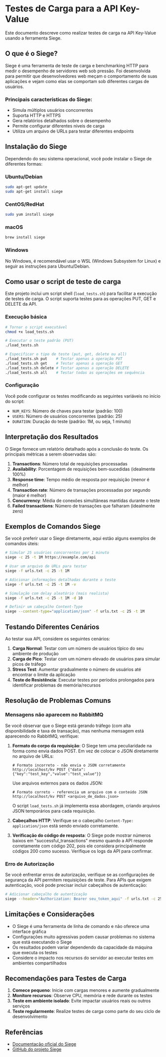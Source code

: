 # Testes de Carga para a API Key-Value

Este documento descreve como realizar testes de carga na API Key-Value usando a ferramenta Siege.

## O que é o Siege?

Siege é uma ferramenta de teste de carga e benchmarking HTTP para medir o desempenho de servidores web sob pressão. Foi desenvolvida para permitir que desenvolvedores web meçam o comportamento de suas aplicações e vejam como elas se comportam sob diferentes cargas de usuários.

### Principais características do Siege:

- Simula múltiplos usuários concorrentes
- Suporta HTTP e HTTPS
- Gera relatórios detalhados sobre o desempenho
- Permite configurar diferentes níveis de carga
- Utiliza um arquivo de URLs para testar diferentes endpoints

## Instalação do Siege

Dependendo do seu sistema operacional, você pode instalar o Siege de diferentes formas:

### Ubuntu/Debian
```bash
sudo apt-get update
sudo apt-get install siege
```

### CentOS/RedHat
```bash
sudo yum install siege
```

### macOS
```bash
brew install siege
```

### Windows
No Windows, é recomendável usar o WSL (Windows Subsystem for Linux) e seguir as instruções para Ubuntu/Debian.

## Como usar o script de teste de carga

Este projeto inclui um script shell (`load_tests.sh`) para facilitar a execução de testes de carga. O script suporta testes para as operações PUT, GET e DELETE da API.

### Execução básica

```bash
# Tornar o script executável
chmod +x load_tests.sh

# Executar o teste padrão (PUT)
./load_tests.sh

# Especificar o tipo de teste (put, get, delete ou all)
./load_tests.sh put    # Testar apenas a operação PUT
./load_tests.sh get    # Testar apenas a operação GET
./load_tests.sh delete # Testar apenas a operação DELETE
./load_tests.sh all    # Testar todas as operações em sequência
```

### Configuração

Você pode configurar os testes modificando as seguintes variáveis no início do script:

- `NUM_KEYS`: Número de chaves para testar (padrão: 100)
- `USERS`: Número de usuários concorrentes (padrão: 25)
- `DURATION`: Duração do teste (padrão: 1M, ou seja, 1 minuto)

## Interpretação dos Resultados

O Siege fornece um relatório detalhado após a conclusão do teste. Os principais métricas a serem observadas são:

1. **Transactions**: Número total de requisições processadas
2. **Availability**: Porcentagem de requisições bem-sucedidas (idealmente 100%)
3. **Response time**: Tempo médio de resposta por requisição (menor é melhor)
4. **Transaction rate**: Número de transações processadas por segundo (maior é melhor)
5. **Concurrency**: Média de conexões simultâneas mantidas durante o teste
6. **Failed transactions**: Número de transações que falharam (idealmente zero)

## Exemplos de Comandos Siege

Se você preferir usar o Siege diretamente, aqui estão alguns exemplos de comandos úteis:

```bash
# Simular 25 usuários concorrentes por 1 minuto
siege -c 25 -t 1M https://example.com/api

# Usar um arquivo de URLs para testar
siege -f urls.txt -c 25 -t 1M

# Adicionar informações detalhadas durante o teste
siege -f urls.txt -c 25 -t 1M -v

# Simulação com delay aleatório (mais realista)
siege -f urls.txt -c 25 -t 1M -d 10

# Definir um cabeçalho Content-Type
siege --content-type="application/json" -f urls.txt -c 25 -t 1M
```

## Testando Diferentes Cenários

Ao testar sua API, considere os seguintes cenários:

1. **Carga Normal**: Testar com um número de usuários típico do seu ambiente de produção
2. **Carga de Pico**: Testar com um número elevado de usuários para simular picos de tráfego
3. **Stress Test**: Aumentar gradualmente o número de usuários até encontrar o limite da aplicação
4. **Teste de Resistência**: Executar testes por períodos prolongados para identificar problemas de memória/recursos

## Resolução de Problemas Comuns

### Mensagens não aparecem no RabbitMQ

Se você observar que o Siege está gerando tráfego (com alta disponibilidade e taxa de transação), mas nenhuma mensagem está aparecendo no RabbitMQ, verifique:

1. **Formato do corpo da requisição**: O Siege tem uma peculiaridade na forma como envia dados POST. Em vez de colocar o JSON diretamente no arquivo de URLs:

   ```
   # Formato incorreto - não envia o JSON corretamente
   http://localhost/kv POST {"data":{"key":"test_key","value":"test_value"}}
   ```

   Use arquivos externos para os dados JSON:

   ```
   # Formato correto - referencia um arquivo com o conteúdo JSON
   http://localhost/kv POST <arquivo_de_dados.json>
   ```

   O script `load_tests.sh` já implementa essa abordagem, criando arquivos JSON temporários para cada requisição.

2. **Cabeçalhos HTTP**: Verifique se o cabeçalho `Content-Type: application/json` está sendo enviado corretamente.

3. **Verificação do código de resposta**: O Siege pode mostrar números baixos em "successful_transactions" mesmo quando a API responde corretamente com código 202, pois ele considera principalmente códigos 200 como sucesso. Verifique os logs da API para confirmar.

### Erro de Autorização

Se você enfrentar erros de autorização, verifique se as configurações de segurança da API permitem requisições de teste. Para APIs que exigem autenticação, você pode precisar incluir cabeçalhos de autenticação:

```bash
# Adicionar cabeçalho de autenticação
siege --header="Authorization: Bearer seu_token_aqui" -f urls.txt -c 25 -t 1M
```

## Limitações e Considerações

- O Siege é uma ferramenta de linha de comando e não oferece uma interface gráfica
- Configurações muito agressivas podem causar problemas no sistema que está executando o Siege
- Os resultados podem variar dependendo da capacidade da máquina que executa os testes
- Considere o impacto nos recursos do servidor ao executar testes em ambientes compartilhados

## Recomendações para Testes de Carga

1. **Comece pequeno**: Inicie com cargas menores e aumente gradualmente
2. **Monitore recursos**: Observe CPU, memória e rede durante os testes
3. **Teste em ambiente isolado**: Evite impactar usuários reais ou outros serviços
4. **Teste regularmente**: Realize testes de carga como parte do seu ciclo de desenvolvimento

## Referências

- [Documentação oficial do Siege](https://www.joedog.org/siege-manual/)
- [GitHub do projeto Siege](https://github.com/JoeDog/siege) 